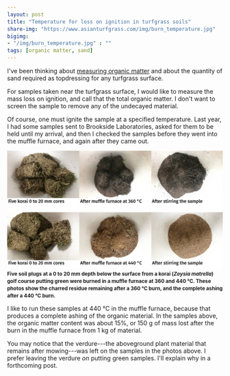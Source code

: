 ```yaml
---
layout: post
title: "Temperature for loss on ignition in turfgrass soils"
share-img: "https://www.asianturfgrass.com/img/burn_temperature.jpg"
bigimg:
- "/img/burn_temperature.jpg" : ""
tags: [organic matter, sand]
---
```


I've been thinking about [measuring organic matter](https://www.asianturfgrass.com/2019-06-10-measuring-organic-matter/) and about the quantity of sand required as topdressing for any turfgrass surface.

For samples taken near the turfgrass surface, I would like to measure the mass loss on ignition, and call that the total organic matter. I don't want to screen the sample to remove any of the undecayed material.

Of course, one must ignite the sample at a specified temperature. Last year, I had some samples sent to Brookside Laboratories, asked for them to be held until my arrival, and then I checked the samples before they went into the muffle furnace, and again after they came out.

![korai plugs burned at 360 and 440 C, before and after appearance](/img/burn_temperature.jpg)
<small><strong>Five soil plugs at a 0 to 20 mm depth below the surface from a korai (*Zoysia matrella*) golf course putting green were burned in a muffle furnace at 360 and 440 °C. These photos show the charred residue remaining after a 360 °C burn, and the complete ashing after a 440 °C burn.</strong></small>

I like to run these samples at 440 °C in the muffle furnace, because that produces a complete ashing of the organic material. In the samples above, the organic matter content was about 15%, or 150 g of mass lost after the burn in the muffle furnace from 1 kg of material.

You may notice that the verdure---the aboveground plant material that remains after mowing---was left on the samples in the photos above. I prefer leaving the verdure *on* putting green samples. I'll explain why in a forthcoming post.
